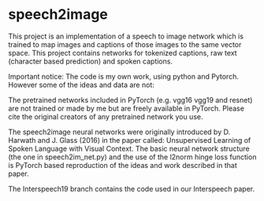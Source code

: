 # speech2image
This project is an implementation of a speech to image network which is trained to map images and captions of those images to the same vector space. This project contains networks for tokenized captions, raw text (character based prediction) and spoken captions. 

Important notice:
The code is my own work, using python and Pytorch. However some of the ideas and data are not:

The pretrained networks included in PyTorch (e.g. vgg16 vgg19 and resnet) are not trained or made by me but are freely available in PyTorch.
Please cite the original creators of any pretrained network you use. 

The speech2image neural networks were originally introduced by D. Harwath and J. Glass  (2016) in the paper called: Unsupervised Learning of Spoken Language with Visual Context. The basic neural network structure (the one in speech2im_net.py) and the use of the l2norm hinge loss function is PyTorch based reproduction of the ideas and work described in that paper.

The Interspeech19 branch contains the code used in our Interspeech paper. 
